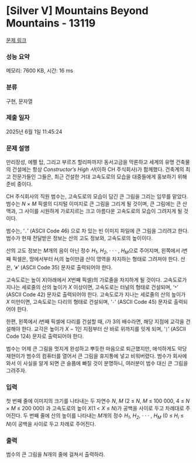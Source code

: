 # [Silver V] Mountains Beyond Mountains - 13119 

[문제 링크](https://www.acmicpc.net/problem/13119) 

### 성능 요약

메모리: 7600 KB, 시간: 16 ms

### 분류

구현, 문자열

### 제출 일자

2025년 6월 1일 11:45:24

### 문제 설명

<p>만리장성, 에펠 탑, 그리고 부르즈 할리파까지! 동서고금을 막론하고 세계의 유명 건축물의 건설에는 항상 <em>Constructor’s High 사</em>(이하 CH 주식회사)가 함께했다. 건축계의 최고 전문가들인 그들은, 최근 건설한 거대 고속도로의 모습을 대중들에게 홍보하기 위해 준비 중이다.</p>

<p>CH 주식회사의 직원 범수는, 고속도로의 모습이 담긴 큰 그림을 그리는 임무를 맡았다. 범수는 <em>N</em> × <em>M</em> 픽셀의 디지털 이미지로 큰 그림을 그리게 될 것이며, 큰 그림에는 큰 산맥과, 그 사이를 시원하게 가로지르는 크고 아름다운 고속도로의 모습이 그려지게 될 것이다.</p>

<p>범수는, ‘<code>.</code>’ (ASCII Code 46) 으로 차 있는 빈 이미지 파일에 큰 그림을 그리려고 한다. 범수가 현재 전달받은 정보는 산의 고도 정보와, 고속도로의 높이이다.</p>

<p>산의 고도 정보는 <em>M</em>개의 음이 아닌 정수 <em>H<sub>1</sub></em>, <em>H<sub>2</sub></em>, · · · , <em>H<sub>M</sub></em>으로 주어지며, 왼쪽에서 <em>i</em>번째 픽셀은, 땅에서부터 <em>H<sub>i</sub></em>의 높이만큼 산이 영역을 차지하는 형태로 그려져야 한다. 산은, ‘<code>#</code>’ (ASCII Code 35) 문자로 출력되어야 한다.</p>

<p>고속도로는 높이 <em>X</em>(아래에서 <em>X</em>번째 픽셀)의 가로줄을 차지하게 될 것이다. 고속도로가 지나는 세로줄의 산의 높이가 <em>X</em> 이상이면, 고속도로는 터널의 형태로 건설되며, ‘<code>*</code>’ (ASCII Code 42) 문자로 출력되어야 한다. 고속도로가 지나는 세로줄의 산의 높이가 <em>X</em> 미만이면, 고속도로는 다리의 형태로 건설되며, ‘<code>-</code>’ (ASCII Code 45) 문자로 출력되어야 한다.</p>

<p>한편, 왼쪽에서 <em>i</em>번째 픽셀에 다리를 건설할 때, <em>i</em>가 3의 배수라면, 해당 지점에 교각을 건설해야 한다. 교각은 높이가 <em>X</em> − 1인 지점부터 산 바로 위까지를 잇게 되며, ‘<code>|</code>’ (ASCII Code 124) 문자로 출력되어야 한다.</p>

<p>범수는 어제 큰 그림을 멋지게 완성하고 뿌듯한 마음으로 퇴근했지만, 애석하게도 악당 재현이가 범수의 컴퓨터를 열어서 큰 그림을 휴지통에 넣고 비워버렸다. 범수가 회사에 와서 이 사실을 알게 되면 큰 슬픔에 빠질 것이 분명하니, 여러분이 범수 대신 큰 그림을 그려주자.</p>

### 입력 

 <p>첫 번째 줄에 이미지의 크기를 나타내는 두 자연수 <em>N</em>, <em>M</em> (2 ≤ <em>N</em>, <em>M</em> ≤ 100 000, 4 ≤ <em>N</em> × <em>M</em> ≤ 200 000) 과 고속도로의 높이 <em>X</em>(1 < <em>X</em> ≤ <em>N</em>)가 공백을 사이로 두고 차례대로 주어진다. 두 번째 줄에 산의 높이를 나타내는 <em>M</em>개의 정수 <em>H<sub>1</sub></em>, <em>H<sub>2</sub></em>, · · · , <em>H<sub>M</sub></em> (0 ≤ <em>H<sub>i</sub></em> ≤ <em>N</em>)이 공백을 사이로 두고 차례로 주어진다.</p>

### 출력 

 <p>범수의 큰 그림을 <em>N</em>개의 줄에 걸쳐서 출력하라.</p>

